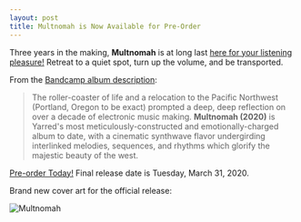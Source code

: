 ```yaml
---
layout: post
title: Multnomah is Now Available for Pre-Order
---
```


Three years in the making, **Multnomah** is at long last [here for your listening pleasure!](https://store.yarred.com/album/multnomah) Retreat to a quiet spot, turn up the volume, and be transported.

From the [Bandcamp album description](https://store.yarred.com/album/multnomah):

> The roller-coaster of life and a relocation to the Pacific Northwest (Portland, Oregon to be exact) prompted a deep, deep reflection on over a decade of electronic music making. **Multnomah (2020)** is Yarred's most meticulously-constructed and emotionally-charged album to date, with a cinematic synthwave flavor undergirding interlinked melodies, sequences, and rhythms which glorify the majestic beauty of the west.

[Pre-order Today!](https://store.yarred.com/album/multnomah) Final release date is Tuesday, March 31, 2020.

Brand new cover art for the official release:

![Multnomah](/assets/multnomah-cover-2020.jpg)
<!--more-->